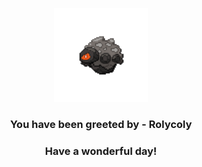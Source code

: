 <p align="center">
    <img src="https://raw.githubusercontent.com/PokeAPI/sprites/master/sprites/pokemon/837.png" width="150" height="150">
</p>
<h3 align="center">You have been greeted by - <b>Rolycoly</b></h3>
<h3 align="center">Have a wonderful day!</h3>
